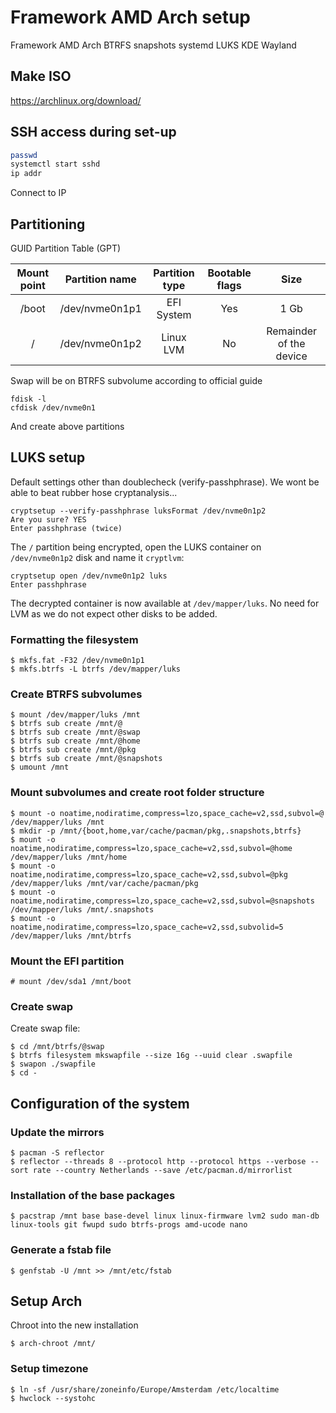# Framework AMD Arch setup
Framework AMD Arch BTRFS snapshots systemd LUKS KDE Wayland

## Make ISO
https://archlinux.org/download/

## SSH access during set-up

```sh
passwd
systemctl start sshd
ip addr
```
Connect to IP

## Partitioning

GUID Partition Table (GPT) 

| Mount point | Partition name | Partition type | Bootable flags |           Size          |
| :---------: | :------------: | :------------: | :------------: | :---------------------: |
| /boot       | /dev/nvme0n1p1 | EFI System     | Yes						 | 1 Gb 									 |
| /					  | /dev/nvme0n1p2 | Linux LVM      | No						 | Remainder of the device |

Swap will be on BTRFS subvolume according to official guide

```
fdisk -l
cfdisk /dev/nvme0n1
```
And create above partitions

## LUKS setup

Default settings other than doublecheck (verify-passhphrase). We wont be able to beat rubber hose cryptanalysis...

```
cryptsetup --verify-passhphrase luksFormat /dev/nvme0n1p2
Are you sure? YES
Enter passhphrase (twice)
```

The `/` partition being encrypted, open the LUKS container on `/dev/nvme0n1p2`
disk and name it `cryptlvm`:

```
cryptsetup open /dev/nvme0n1p2 luks
Enter passhphrase
```
The decrypted container is now available at `/dev/mapper/luks`.
No need for LVM as we do not expect other disks to be added. 

### Formatting the filesystem

```
$ mkfs.fat -F32 /dev/nvme0n1p1
$ mkfs.btrfs -L btrfs /dev/mapper/luks
```

### Create BTRFS subvolumes

```
$ mount /dev/mapper/luks /mnt
$ btrfs sub create /mnt/@
$ btrfs sub create /mnt/@swap
$ btrfs sub create /mnt/@home
$ btrfs sub create /mnt/@pkg
$ btrfs sub create /mnt/@snapshots
$ umount /mnt
```

### Mount subvolumes and create root folder structure

```
$ mount -o noatime,nodiratime,compress=lzo,space_cache=v2,ssd,subvol=@ /dev/mapper/luks /mnt
$ mkdir -p /mnt/{boot,home,var/cache/pacman/pkg,.snapshots,btrfs}
$ mount -o noatime,nodiratime,compress=lzo,space_cache=v2,ssd,subvol=@home /dev/mapper/luks /mnt/home
$ mount -o noatime,nodiratime,compress=lzo,space_cache=v2,ssd,subvol=@pkg /dev/mapper/luks /mnt/var/cache/pacman/pkg
$ mount -o noatime,nodiratime,compress=lzo,space_cache=v2,ssd,subvol=@snapshots /dev/mapper/luks /mnt/.snapshots
$ mount -o noatime,nodiratime,compress=lzo,space_cache=v2,ssd,subvolid=5 /dev/mapper/luks /mnt/btrfs
```
### Mount the EFI partition

```
# mount /dev/sda1 /mnt/boot
```

### Create swap
Create swap file:

```
$ cd /mnt/btrfs/@swap
$ btrfs filesystem mkswapfile --size 16g --uuid clear .swapfile
$ swapon ./swapfile
$ cd -
```

## Configuration of the system

### Update the mirrors

```
$ pacman -S reflector
$ reflector --threads 8 --protocol http --protocol https --verbose --sort rate --country Netherlands --save /etc/pacman.d/mirrorlist
```

### Installation of the base packages

```
$ pacstrap /mnt base base-devel linux linux-firmware lvm2 sudo man-db linux-tools git fwupd sudo btrfs-progs amd-ucode nano
```

### Generate a fstab file

```
$ genfstab -U /mnt >> /mnt/etc/fstab
```

## Setup Arch

Chroot into the new installation

```
$ arch-chroot /mnt/
```

### Setup timezone

```
$ ln -sf /usr/share/zoneinfo/Europe/Amsterdam /etc/localtime
$ hwclock --systohc
```






